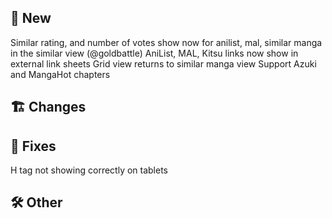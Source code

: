 ## 🥳 New
Similar rating, and number of votes show now for anilist, mal, similar manga in the similar view (@goldbattle)
AniList, MAL, Kitsu links now show in external link sheets
Grid view returns to similar manga view
Support Azuki and MangaHot chapters
## 🏗️ Changes
## 🐜 Fixes
H tag not showing correctly on tablets
## 🛠️ Other